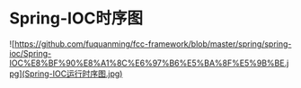 # Spring-IOC时序图



![https://github.com/fuquanming/fcc-framework/blob/master/spring/spring-ioc/Spring-IOC%E8%BF%90%E8%A1%8C%E6%97%B6%E5%BA%8F%E5%9B%BE.jpg](Spring-IOC运行时序图.jpg)

